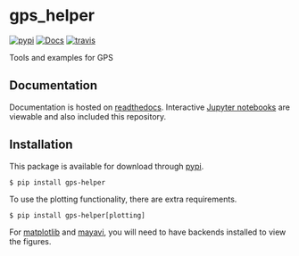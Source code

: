 # gps_helper

[![pypi](https://img.shields.io/pypi/v/gps_helper.svg)](https://pypi.python.org/pypi/gps_helper)
[![Docs](https://readthedocs.org/projects/gps-helper/badge/?version=latest)](http://gps-helper.readthedocs.io/en/latest/?badge=latest)
[![travis](https://travis-ci.org/chiranthsiddappa/gps_helper.svg?branch=master)](https://travis-ci.org/chiranthsiddappa/gps_helper)

Tools and examples for GPS

## Documentation

Documentation is hosted on [readthedocs](https://gps-helper.readthedocs.io). Interactive 
[Jupyter notebooks](https://gps-helper.readthedocs.io/en/latest/nb_examples.html) are viewable and also included this 
repository.

## Installation

This package is available for download through [pypi](https://pypi.org/project/gps-helper/).

```commandline
$ pip install gps-helper
```

To use the plotting functionality, there are extra requirements.

```commandline
$ pip install gps-helper[plotting]
```

For [matplotlib](https://matplotlib.org/users/installing.html) and [mayavi](https://docs.enthought.com/mayavi/mayavi/installation.html), 
you will need to have backends installed to view the figures.